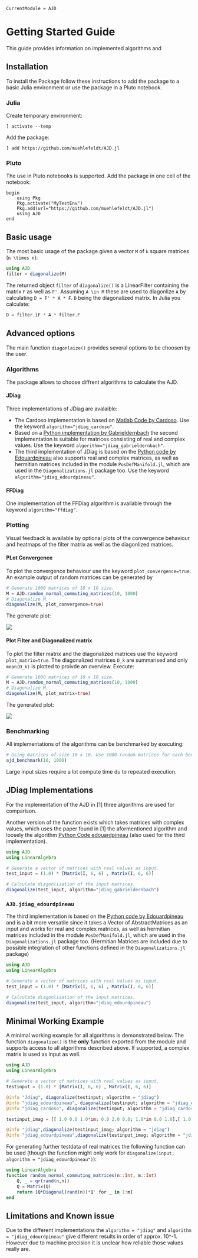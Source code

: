 ```@meta
CurrentModule = AJD
```

# Getting Started Guide
This guide provides information on implemented algorithms and 

## Installation
To install the Package follow these instructions to add the package to a basic Julia environment or use the package in a Pluto notebook.

### Julia
Create temporary environment:
```
] activate --temp
```
Add the package:
```
] add https://github.com/muehlefeldt/AJD.jl
```

### Pluto
The use in Pluto notebooks is supported. Add the package in one cell of the notebook:
```
begin
    using Pkg
    Pkg.activate("MyTestEnv")
    Pkg.add(url="https://github.com/muehlefeldt/AJD.jl")
    using AJD
end
```

## Basic usage
The most basic usage of the package given a vector ``M`` of ``k`` square matrices (``n \times n``):
```julia
using AJD
filter = diagonalize(M)
```

The returned object `filter` of `diagonalize()` is a LinearFilter containing the matrix ``F`` as well as ``F'``. Assuming ``A \in M`` these are used to diagonlize ``A`` by calculating ``D = F' * A * F``. ``D`` being the diagonalized matrix. In Julia you calculate:
```julia
D = filter.iF * A * filter.F
```

## Advanced options
The main function `diagonlaize()` provides several options to be choosen by the user.

### Algorithms
The package allows to choose diffrent algorithms to calculate the AJD.
#### JDiag
Three implementations of JDiag are avalaible:
* The Cardoso implementation is based on [Matlab Code by Cardoso](https://www2.iap.fr/users/cardoso/jointdiag.html). Use the keyword `algorithm="jdiag_cardoso"`.
* Based on a [Python implementation by Gabrieldernbach](https://github.com/gabrieldernbach/approximate_joint_diagonalization/) the second implementation is suitable for matrices consisting of real and complex values. Use the keyword `algorithm="jdiag_gabrieldernbach"`.
* The third implementation of JDiag is based on the [Python code by Edouardpineau](https://github.com/edouardpineau/Time-Series-ICA-with-SOBI-Jacobi) also supports real and complex matrices, as well as hermitian matrices included in the module `PosDefManifold.jl`, which are used in the `Diagonalizations.jl` package too. Use the keyword `algorithm="jdiag_edourdpineau"`.

#### FFDiag
One implementation of the FFDiag algorithm is available through the keyword `algorithm="ffdiag"`.

### Plotting
Visual feedback is available by optional plots of the convergence behaviour and heatmaps of the filter matrix as well as the diagonlized matrices.

#### PLot Convergence
To plot the convergence behaviour use the keyword `plot_convergence=true`. An example output of random matrices can be generated by
```julia
# Generate 1000 matrices of 10 x 10 size.
M = AJD.random_normal_commuting_matrices(10, 1000)
# Diagonalize M.
diagonalize(M, plot_convergence=true)
```
The generate plot:

![](conv.png)

#### Plot Filter and Diagonalized matrix
To plot the filter matrix and the diagonalized matrices use the keyword `plot_matrix=true`. The diagonalized matrices ``D_k`` are summarised and only ``mean(D_k)`` is plotted to proivde an overview. Execute:
```julia
# Generate 1000 matrices of 10 x 10 size.
M = AJD.random_normal_commuting_matrices(10, 1000)
# Diagonalize M.
diagonalize(M, plot_matrix=true)
```
The generated plot:

![](matrix.png)

### Benchmarking
All implementations of the algorithms can be benchmarked by executing:
```julia
# Using matrices of size 10 x 10. Use 1000 random matrices for each benchmarked run.
ajd_benchmark(10, 1000)
```

Large input sizes require a lot compute time du to repeated execution.

## JDiag Implementations
For the implementation of the AJD in [1] three algorithms are used for comparison.

Another version of the function exists which takes matrices with complex values, which uses the paper found in [1] the aformentioned algorithm and loosely the algorithm [Python Code edouardpineau](https://github.com/edouardpineau/Time-Series-ICA-with-SOBI-Jacobi) (also used for the third implementation).

```julia 
using AJD
using LinearAlgebra

# Generate a vector of matrices with real values as input.
test_input = (1.0) * [Matrix(I, 6, 6) , Matrix(I, 6, 6)]

# Calculate diagonlization of the input matrices.
diagonalize(test_input, algorithm="jdiag_gabrieldernbach")
```

### `AJD.jdiag_edourdpineau`

The third implementation is based on the [Python code by Edouardpineau](https://github.com/edouardpineau/Time-Series-ICA-with-SOBI-Jacobi) and is a bit more versatile since it takes a Vector of AbstractMatrices as an input and works for real and complex matrices, as well as hermitian matrices included in the module `PosDefManifold.jl`, which are used in the `Diagonalizations.jl` package too. (Hermitian Matrices are included due to possible integration of other functions defined in the `Diagonalizations.jl` package)

```julia 
using AJD
using LinearAlgebra

# Generate a vector of matrices with real values as input.
test_input = (1.0) * [Matrix(I, 6, 6) , Matrix(I, 6, 6)]

# Calculate diagonlization of the input matrices.
diagonalize(test_input, algorithm="jdiag_edourdpineau")
```

## Minimal Working Example

A minimal working example for all algorithms is demonstrated below. The function `diagonalize()` is the **only** function exported from the module and supports access to all algorithms described above. If supported, a complex matrix is used as input as well.

```julia
using AJD
using LinearAlgebra

# Generate a vector of matrices with real values as input.
testinput = (1.0) * [Matrix(I, 6, 6) , Matrix(I, 6, 6)]

@info "Jdiag", diagonalize(testinput; algorithm = "jdiag")
@info "jdiag_edourdpineau", diagonalize(testinput; algorithm = "jdiag_edourdpineau")
@info "jdiag_cardoso", diagonalize(testinput; algorithm = "jdiag_cardoso")

testinput_imag = [[ 1.0 0.0 1.0*im; 0.0 2.0 0.0; 1.0*im 0.0 1.0],[ 1.0 0.0 1.0*im; 0.0 2.0 0.0; 1.0*im 0.0 1.0]]

@info "jdiag",diagonalize(testinput_imag; algorithm = "jdiag")
@info "jdiag_edourdpineau",diagonalize(testinput_imag; algorithm = "jdiag_edourdpineau")

```

For generating further testdata of real matrices the following function can be used (though the function might only work for `diagonalize(input; algorithm = "jdiag_edourdpineau")`):

```julia
using LinearAlgebra
function random_normal_commuting_matrices(n::Int, m::Int)
    Q, _ = qr(rand(n,n))
    Q = Matrix(Q)
    return [Q*Diagonal(rand(n))*Q' for _ in 1:m]
end

```

## Limitations and Known issue

Due to the different implementations the `algorithm = "jdiag"` and `algorithm = "jdiag_edourdpineau"` give different results in order of approx. 10^-1. However due to machine precision it is unclear how reliable those values really are.